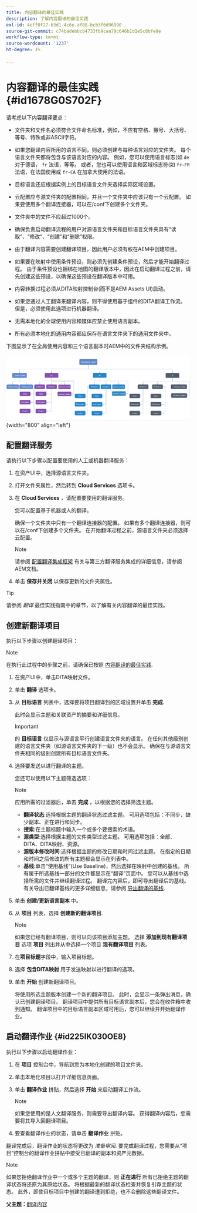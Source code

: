 ```yaml
---
title: 内容翻译的最佳实践
description: 了解内容翻译的最佳实践
exl-id: 4eff0f27-b3d1-4c6e-af88-bcb3f6d96990
source-git-commit: c74badebbcb4733fb9caa79c646b1d1e5c8bfe8e
workflow-type: tm+mt
source-wordcount: '1237'
ht-degree: 1%

---
```


# 内容翻译的最佳实践 {#id1678G0S702F}

请考虑以下内容翻译要点：

- 文件夹和文件名必须符合文件命名标准，例如，不应有空格、撇号、大括号、等号、特殊或非ASCII字符。

- 如果您翻译内容所用的语言不同，则必须创建与每种语言对应的文件夹。 每个语言文件夹都将包含与该语言对应的内容。 例如，您可以使用语言标志(如 `de` 对于德语， `fr` 法语，等等。 或者，您也可以使用语言和区域标志符(如 `fr-FR` 法语，在法国使用或 `fr-CA` 在加拿大使用的法语。
- 目标语言还应根据实例上的目标语言文件夹选择实际区域设置。
- 云配置应与源文件夹的配置相同，并且一个文件夹中应该只有一个云配置。 如果要使用多个翻译连接器，可以在/conf下创建多个文件夹。
- 文件夹中的文件不应超过1000个。
- 确保负责启动翻译流程的用户对源语言文件夹和目标语言文件夹具有“读取”、“修改”、“创建”和“删除”权限。
- 由于翻译内容需要创建翻译项目，因此用户必须有权在AEM中创建项目。
- 如果要在映射中使用条件预设，则必须先创建条件预设，然后才能开始翻译过程。 由于条件预设也捆绑在地图的翻译版本中，因此在启动翻译过程之前，请先创建这些预设，以确保这些预设在翻译版本中可用。
- 内容转换过程必须从DITA映射控制台(而不是AEM Assets UI)启动。
- 如果您通过人工翻译来翻译内容，则不得使用基于组件的DITA翻译工作流。 但是，必须使用此选项进行机器翻译。
- 无需本地化的全球使用内容和媒体应禁止使用语言副本。
- 所有必须本地化的通用内容都应保存在语言文件夹下的通用文件夹中。

下图显示了在全局使用内容和三个语言副本时AEM中的文件夹结构示例。

![](images/aem-directory_structure.png){width="800" align="left"}

## 配置翻译服务

请执行以下步骤以配置要使用的人工或机器翻译服务：

1. 在资产UI中，选择源语言文件夹。

1. 打开文件夹属性，然后转到 **Cloud Services** 选项卡。

1. 在 **Cloud Services** ，请配置要使用的翻译服务。

   您可以配置基于机器或人的翻译。

   确保一个文件夹中只有一个翻译连接器的配置。 如果有多个翻译连接器，则可以在/conf下创建多个文件夹。 在开始翻译过程之前，源语言文件夹必须选择云配置。

   >[!NOTE]
   >
   > 请参阅 [配置翻译集成框架](https://experienceleague.adobe.com/docs/experience-manager-cloud-service/sites/administering/reusing-content/translation/integration-framework.html?lang=en) 有关与第三方翻译服务集成的详细信息，请参阅AEM文档。

1. 单击 **保存并关闭** 以保存更新的文件夹属性。


>[!TIP]
>
> 请参阅 *翻译* 最佳实践指南中的章节，以了解有关内容翻译的最佳实践。

## 创建新翻译项目

执行以下步骤以创建翻译项目：

>[!NOTE]
>
> 在执行此过程中的步骤之前，请确保已按照 [内容翻译的最佳实践](#id1678G0S702F).

1. 在资产UI中，单击DITA映射文件。

1. 单击 **翻译** 选项卡。

1. 从 **目标语言** 列表中，选择要将项目翻译到的区域设置并单击 **完成**.

   此时会显示主题和关联资产的摘要和详细信息。

   >[!IMPORTANT]
   >
   > 的 **目标语言** 仅显示与源语言平行创建语言文件夹的语言。 在任何其他级别创建的语言文件夹（如源语言文件夹的下一级）也不会显示。 确保在与源语言文件夹相同的级别创建所有目标语言文件夹。

1. 选择要发送以进行翻译的主题。

   您还可以使用以下主题筛选选项：

   >[!NOTE]
   >
   > 应用所需的过滤器后，单击 **完成** ，以根据您的选择筛选主题。

   - **翻译状态**:选择根据主题的翻译状态过滤主题。 可用选项包括：不同步、缺少副本、正在进行和同步。
   - **搜索**:在主题标题中输入一个或多个要搜索的术语。
   - **源类型**:选择根据主题的文件类型过滤主题。 可用选项包括：全部、DITA、DITA映射、资源。
   - **源版本修改时间**:选择根据主题的修改日期和时间过滤主题。 在指定的日期和时间之后修改的所有主题都会显示在列表中。
   - **基线**:单击“使用基线”(Use Baseline)，然后选择在映射中创建的基线。 所有属于所选基线一部分的文件都显示在“翻译”页面中。 您可以从基线中选择所需的文件并继续翻译过程。 翻译完内容后，即可导出翻译后的基线。 有关导出已翻译基线的更多详细信息，请参阅 [导出翻译的基线](generate-output-use-baseline-for-publishing.md#id196SE600GHS).
1. 单击 **创建/更新语言副本** 中。

1. 从 **项目** 列表，选择 **创建新的翻译项目**.

   >[!NOTE]
   >
   > 如果您已经有翻译项目，则可以向该项目添加主题。 选择 **添加到现有翻译项目** 选项 **项目** 列出并从中选择一个项目 **现有翻译项目** 列表。

1. 在&#x200B;**项目标题**&#x200B;字段中，输入项目标题。

1. 选择 **包含DITA映射** 用于发送映射以进行翻译的选项。
1. 单击 **开始** 创建新翻译项目。

   将使用所选主题版本创建一个新的翻译项目。 此时，会显示一条弹出消息，确认已创建翻译项目。 翻译项目中提供所有目标语言副本后，您会在收件箱中收到通知。 翻译项目中的目标语言副本区域可用后，您可以继续并开始翻译作业。


## 启动翻译作业 {#id225IK030OE8}

执行以下步骤以启动翻译作业：

1. 在 **项目** 控制台中，导航到您为本地化创建的项目文件夹。

1. 单击本地化项目以打开详细信息页面。

1. 单击 **翻译作业** 拼贴，然后选择 **开始** 来启动翻译工作流。

   >[!NOTE]
   >
   > 如果您使用的是人文翻译服务，则需要导出翻译内容。 获得翻译内容后，您需要将其导入回翻译项目。

1. 要查看翻译作业的状态，请单击 **翻译作业** 拼贴。


翻译完成后，翻译作业的状态将更改为 *准备审阅*. 要完成翻译过程，您需要从“项目”控制台的翻译作业拼贴中接受已翻译的副本和资产元数据。

>[!NOTE]
>
> 如果您拒绝翻译作业中一个或多个主题的翻译，则 **正在进行** 所有已拒绝主题的翻译状态将还原为其原始状态。 将根据最新的翻译状态检查并恢复引荐主题的状态。 此外，即使目标项目中创建的翻译遭到拒绝，也不会删除这些翻译文件。

**父主题：**[&#x200B;翻译内容](translation.md)
